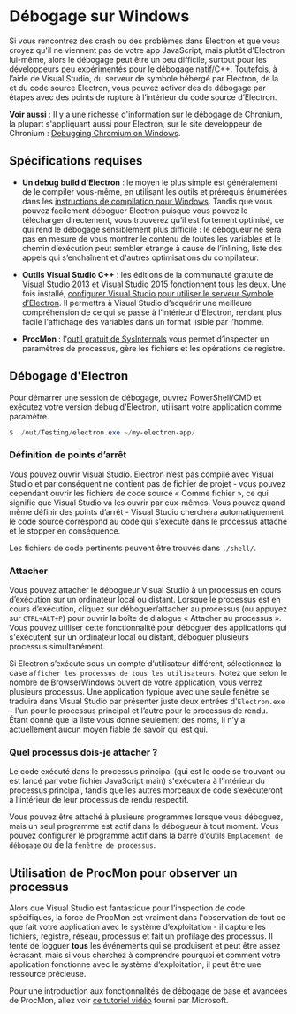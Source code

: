 # Débogage sur Windows

Si vous rencontrez des crash ou des problèmes dans Electron et que vous croyez qu'il ne viennent pas de votre app JavaScript, mais plutôt d'Electron lui-même, alors le débogage peut être un peu difficile, surtout pour les développeurs peu expérimentés pour le débogage natif/C++. Toutefois, à l’aide de Visual Studio, du serveur de symbole hébergé par Electron, de la et du code source Electron, vous pouvez activer des de débogage par étapes avec des points de rupture à l’intérieur du code source d’Electron.

**Voir aussi** : Il y a une richesse d'information sur le débogage de Chronium, la plupart s'appliquant aussi pour Electron, sur le site developpeur de Chronium : [Debugging Chromium on Windows](https://www.chromium.org/developers/how-tos/debugging-on-windows).

## Spécifications requises

* **Un debug build d'Electron** : le moyen le plus simple est généralement de le compiler vous-même, en utilisant les outils et prérequis énumérées dans les [instructions de compilation pour Windows](build-instructions-windows.md). Tandis que vous pouvez facilement déboguer Electron puisque vous pouvez le télécharger directement, vous trouverez qu’il est fortement optimisé, ce qui rend le débogage sensiblement plus difficile : le débogueur ne sera pas en mesure de vous montrer le contenu de toutes les variables et le chemin d’exécution peut sembler étrange à cause de l’inlining, liste des appels qui s’enchaînent et d'autres optimisations du compilateur.

* **Outils Visual Studio C++** : les éditions de la communauté gratuite de Visual Studio 2013 et Visual Studio 2015 fonctionnent tous les deux. Une fois installé, [configurer Visual Studio pour utiliser le serveur Symbole d’Electron](setting-up-symbol-server.md). Il permettra à Visual Studio d’acquérir une meilleure compréhension de ce qui se passe à l’intérieur d'Electron, rendant plus facile l'affichage des variables dans un format lisible par l’homme.

* **ProcMon** : l'[outil gratuit de SysInternals][sys-internals] vous permet d’inspecter un paramètres de processus, gère les fichiers et les opérations de registre.

## Débogage d'Electron

Pour démarrer une session de débogage, ouvrez PowerShell/CMD et exécutez votre version debug d'Electron, utilisant votre application comme paramètre.

```powershell
$ ./out/Testing/electron.exe ~/my-electron-app/
```

### Définition de points d’arrêt

Vous pouvez ouvrir Visual Studio. Electron n’est pas compilé avec Visual Studio et par conséquent ne contient pas de fichier de projet - vous pouvez cependant ouvrir les fichiers de code source « Comme fichier », ce qui signifie que Visual Studio va les ouvrir par eux-mêmes. Vous pouvez quand même définir des points d’arrêt - Visual Studio cherchera automatiquement le code source correspond au code qui s’exécute dans le processus attaché et le stopper en conséquence.

Les fichiers de code pertinents peuvent être trouvés dans `./shell/`.

### Attacher

Vous pouvez attacher le débogueur Visual Studio à un processus en cours d’exécution sur un ordinateur local ou distant. Lorsque le processus est en cours d’exécution, cliquez sur déboguer/attacher au processus (ou appuyez sur `CTRL+ALT+P`) pour ouvrir la boîte de dialogue « Attacher au processus ». Vous pouvez utiliser cette fonctionnalité pour déboguer des applications qui s'exécutent sur un ordinateur local ou distant, déboguer plusieurs processus simultanément.

Si Electron s’exécute sous un compte d’utilisateur différent, sélectionnez la case `afficher les processus de tous les utilisateurs`. Notez que selon le nombre de BrowserWindows ouvert de votre application, vous verrez plusieurs processus. Une application typique avec une seule fenêtre se traduira dans Visual Studio par présenter juste deux entrées d'`Electron.exe` - l'un pour le processus principal et l’autre pour le processus de rendu. Étant donné que la liste vous donne seulement des noms, il n’y a actuellement aucun moyen fiable de savoir qui est qui.

### Quel processus dois-je attacher ?

Le code exécuté dans le processus principal (qui est le code se trouvant ou est lancé par votre fichier JavaScript main) s'exécutera à l’intérieur du processus principal, tandis que les autres morceaux de code s’exécuteront à l’intérieur de leur processus de rendu respectif.

Vous pouvez être attaché à plusieurs programmes lorsque vous déboguez, mais un seul programme est actif dans le débogueur à tout moment. Vous pouvez configurer le programme actif dans la barre d’outils `Emplacement de débogage` ou de la `fenêtre de processus`.

## Utilisation de ProcMon pour observer un processus

Alors que Visual Studio est fantastique pour l’inspection de code spécifiques, la force de ProcMon est vraiment dans l'observation de tout ce que fait votre application avec le système d’exploitation - il capture les fichiers, registre, réseau, processus et fait un profilage des processus. Il tente de logguer **tous** les événements qui se produisent et peut être assez écrasant, mais si vous cherchez à comprendre pourquoi et comment votre application fonctionne avec le système d’exploitation, il peut être une ressource précieuse.

Pour une introduction aux fonctionnalités de débogage de base et avancées de ProcMon, allez voir [ce tutoriel vidéo][procmon-instructions] fourni par Microsoft.

[sys-internals]: https://technet.microsoft.com/en-us/sysinternals/processmonitor.aspx
[procmon-instructions]: https://channel9.msdn.com/shows/defrag-tools/defrag-tools-4-process-monitor
